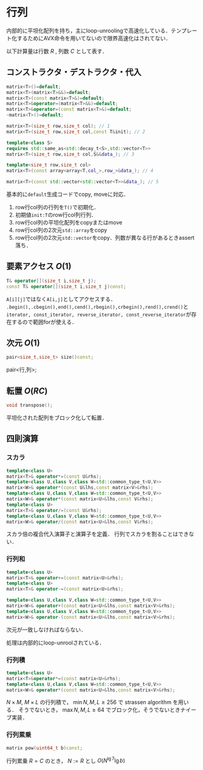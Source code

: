 # 行列
内部的に平坦化配列を持ち，主にloop-unroolingで高速化している．テンプレート化するためにAVX命令を用いてないので限界高速化はされてない．

以下計算量は行数 $R$ , 列数 $C$ として表す．

## コンストラクタ・デストラクタ・代入
```C++
matrix<T>()=default;
matrix<T>(matrix<T>&&)=default;
matrix<T>(const matrix<T>&)=default;
matrix<T>&operator=(matrix<T>&&)=default;
matrix<T>&operator=(const matrix<T>&)=default;
~matrix<T>()=default;

matrix<T>(size_t row,size_t col); // 1
matrix<T>(size_t row,size_t col,const T&init); // 2

template<class S>
requires std::same_as<std::decay_t<S>,std::vector<T>>
matrix<T>(size_t row,size_t col,S&&data_); // 3

template<size_t row,size_t col>
matrix<T>(const array<array<T,col_>,row_>&data_); // 4

matrix<T>(const std::vector<std::vector<T>>&data_); // 5
```
基本的に`default`生成コードでcopy, moveに対応．

1. row行col列の行列を`T()`で初期化．
1. 初期値`init:T`のrow行col列行列．
1. row行col列の平坦化配列をcopyまたはmove
1. row行col列の2次元`std::array`をcopy
1. row行col列の2次元`std::vector`をcopy．列数が異なる行があるときassert落ち．

## 要素アクセス $O(1)$
```C++
T& operator[](size_t i,size_t j);
const T& operator[](size_t i,size_t j)const;
```
`A[i][j]`ではなく`A[i,j]`としてアクセスする．
`.begin(),.cbegin(),end(),cend(),rbegin(),crbegin(),rend(),crend()`と`iterator, const_iterator, reverse_iterator, const_reverse_iterator`が存在するので範囲forが使える．

## 次元 $O(1)$
```C++
pair<size_t,size_t> size()const;
```
pair<行,列>;

## 転置 $O(RC)$
```C++
void transpose();
```
平坦化された配列をブロック化して転置．

## 四則演算
### スカラ
```C++
template<class U>
matrix<T>& operator*=(const U&rhs);
template<class U,class V,class W=std::common_type_t<U,V>>
matrix<W>& operator*(const U&lhs,const matrix<V>&rhs);
template<class U,class V,class W=std::common_type_t<U,V>>
matrix<W>& operator*(const matrix<U>&lhs,const V&rhs);
template<class U>
matrix<T>& operator/=(const U&rhs);
template<class U,class V,class W=std::common_type_t<U,V>>
matrix<W>& operator/(const matrix<U>&lhs,const V&rhs);
```
スカラ倍の複合代入演算子と演算子を定義．
行列でスカラを割ることはできない．
### 行列和
```C++
template<class U>
matrix<T>& operator+=(const matrix<U>&rhs);
template<class U>
matrix<T>& operator-=(const matrix<U>&rhs);

template<class U,class V,class W=std::common_type_t<U,V>>
matrix<W>& operator+(const matrix<U>&lhs,const matrix<V>&rhs);
template<class U,class V,class W=std::common_type_t<U,V>>
matrix<W>& operator-(const matrix<U>&lhs,const matrix<V>&rhs);
```
次元が一致しなければならない．

処理は内部的にloop-unroolされている．

### 行列積
```C++
template<class U>
matrix<T>&operator*=(const matrix<U>&rhs);
template<class U,class V,class W=std::common_type_t<U,V>>
matrix<W>& operator*(const matrix<U>&lhs,const matrix<V>&rhs);
```
$N\times M,\ M\times L$ の行列積で， $\min{N,M,L}\ge 256$ で strassen algorithm を用いる．
そうでないとき， $\max{N,M,L}\ge 64$ でブロック化，そうでないときナイーブ実装．

### 行列累乗
```C++
matrix pow(uint64_t b)const;
```
行列累乗 $R=C$ のとき， $N:=R$ とし $O(N^{\lg 7}\lg b)$
